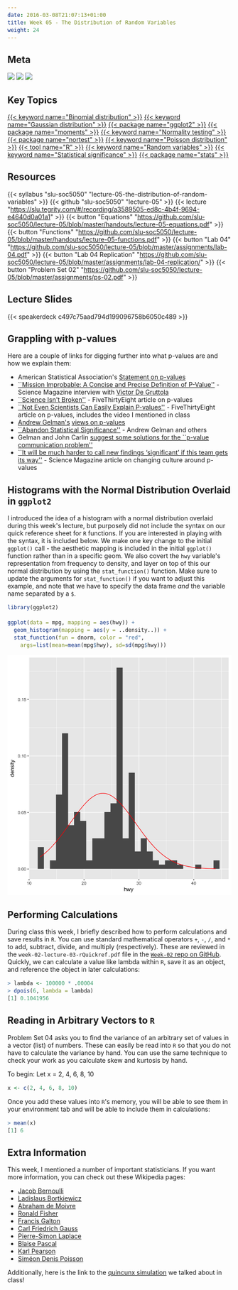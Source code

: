 ```yaml
---
date: 2016-03-08T21:07:13+01:00
title: Week 05 - The Distribution of Random Variables
weight: 24
---
```


## Meta
![](https://img.shields.io/badge/semester-fall%202018-orange.svg) ![](https://img.shields.io/badge/release-lecture-brightgreen.svg) [![](https://img.shields.io/badge/last%20update-2018--09--24-brightgreen.svg)](https://github.com/slu-soc5050/lecture-03/blob/master/NEWS_SITE.md)

## Key Topics
[{{< keyword name="Binomial distribution" >}}](/topic-index/#a-d)
[{{< keyword name="Gaussian distribution" >}}](/topic-index/#e-h)
[{{< package name="ggplot2" >}}](/topic-index/#e-h)
[{{< package name="moments" >}}](/topic-index/#m-p)
[{{< keyword name="Normality testing" >}}](/topic-index/#m-p)
[{{< package name="nortest" >}}](/topic-index/#m-p)
[{{< keyword name="Poisson distribution" >}}](/topic-index/#m-p)
[{{< tool name="R" >}}](/topic-index/#q-t)
[{{< keyword name="Random variables" >}}](/topic-index/#q-t)
[{{< keyword name="Statistical significance" >}}](/topic-index/#q-t)
[{{< package name="stats" >}}](/topic-index/#q-t)

## Resources

{{< syllabus "slu-soc5050" "lecture-05-the-distribution-of-random-variables" >}}
{{< github "slu-soc5050" "lecture-05" >}}
{{< lecture "https://slu.tegrity.com/#/recording/a3589505-ed8c-4b4f-9694-e4640d0a01a1" >}}
{{< button "Equations" "https://github.com/slu-soc5050/lecture-05/blob/master/handouts/lecture-05-equations.pdf" >}}
{{< button "Functions" "https://github.com/slu-soc5050/lecture-05/blob/master/handouts/lecture-05-functions.pdf" >}}
{{< button "Lab 04" "https://github.com/slu-soc5050/lecture-05/blob/master/assignments/lab-04.pdf" >}}
{{< button "Lab 04 Replication" "https://github.com/slu-soc5050/lecture-05/blob/master/assignments/lab-04-replication/" >}}
{{< button "Problem Set 02" "https://github.com/slu-soc5050/lecture-05/blob/master/assignments/ps-02.pdf" >}}

## Lecture Slides
<p> </p>
{{< speakerdeck c497c75aad794d199096758b6050c489 >}}

## Grappling with p-values
Here are a couple of links for digging further into what p-values are and how we explain them:

* American Statistical Association's [Statement on p-values](http://amstat.tandfonline.com/doi/abs/10.1080/00031305.2016.1154108)
* [``Mission Improbable: A Concise and Precise Definition of P-Value''](http://www.sciencemag.org/news/2009/10/mission-improbable-concise-and-precise-definition-p-value) - Science Magazine interview with [Victor De Gruttola](https://www.hsph.harvard.edu/victor-de-gruttola/)
* [``Science Isn't Broken''](https://fivethirtyeight.com/features/science-isnt-broken/?ex_cid=endlink#part1) - FiveThirtyEight article on p-values
* [``Not Even Scientists Can Easily Explain P-values''](http://fivethirtyeight.com/features/not-even-scientists-can-easily-explain-p-values/) - FiveThirtyEight article on p-values, includes the video I mentioned in class
* [Andrew Gelman's](http://andrewgelman.com/) [views on p-values](http://www.stat.columbia.edu/~gelman/research/published/asa_pvalues.pdf)
* [``Abandon Statistical Significance''](http://www.stat.columbia.edu/~gelman/research/unpublished/abandon.pdf) - Andrew Gelman and others
* Gelman and John Carlin [suggest some solutions for the ``p-value communication problem''](http://www.stat.columbia.edu/~gelman/research/published/jasa_signif_2.pdf)
* [``It will be much harder to call new findings ‘significant’ if this team gets its way''](http://www.sciencemag.org/news/2017/07/it-will-be-much-harder-call-new-findings-significant-if-team-gets-its-way) - Science Magazine article on changing culture around p-values

## Histograms with the Normal Distribution Overlaid in `ggplot2`
I introduced the idea of a histogram with a normal distribution overlaid during this week's lecture, but purposely did not include the syntax on our quick reference sheet for `R` functions. If you are interested in playing with the syntax, it is included below. We make one key change to the initial `ggplot()` call - the aesthetic mapping is included in the initial `ggplot()` function rather than in a specific geom. We also covert the `hwy` variable's representation from frequency to density, and layer on top of this our normal distribution by using the `stat_function()` function. Make sure to update the arguments for `stat_function()` if you want to adjust this example, and note that we have to specify the data frame *and* the variable name separated by a `$`.
```r
library(ggplot2)

ggplot(data = mpg, mapping = aes(hwy)) +
  geom_histogram(mapping = aes(y = ..density..)) +
  stat_function(fun = dnorm, color = "red",
    args=list(mean=mean(mpg$hwy), sd=sd(mpg$hwy)))
```
![histogramNormal.png](https://raw.githubusercontent.com/slu-soc5050/Core-Documents/sources/Week-05/histogramNormal.png)

## Performing Calculations
During class this week, I briefly described how to perform calculations and save results in `R`. You can use standard mathematical operators `+`, `-`, `/`, and `*` to add, subtract, divide, and multiply (respectively). These are reviewed in the `week-02-lecture-03-rQuickref.pdf` file in the [`Week-02` repo on GitHub](https://github.com/slu-soc5050/Week-02/blob/master/Functions/week-02-lecture-03-rQuickref.pdf). Quickly, we can calculate a value like lambda within `R`, save it as an object, and reference the object in later calculations:

```r
> lambda <- 100000 * .00004
> dpois(6, lambda = lambda)
[1] 0.1041956
```

## Reading in Arbitrary Vectors to `R`
Problem Set 04 asks you to find the variance of an arbitrary set of values in a vector (list) of numbers. These can easily be read into `R` so that you do not have to calculate the variance by hand. You can use the same technique to check your work as you calculate skew and kurtosis by hand.

To begin:
Let x = 2, 4, 6, 8, 10

```r
x <- c(2, 4, 6, 8, 10)
```

Once you add these values into `R`'s memory, you will be able to see them in your environment tab and will be able to include them in calculations:

```r
> mean(x)
[1] 6
```

## Extra Information
This week, I mentioned a number of important statisticians. If you want more information, you can check out these Wikipedia pages:

* [Jacob Bernoulli](https://en.wikipedia.org/wiki/Jacob_Bernoulli)
* [Ladislaus Bortkiewicz](https://en.wikipedia.org/wiki/Ladislaus_Bortkiewicz)
* [Abraham de Moivre](https://en.wikipedia.org/wiki/Abraham_de_Moivre)
* [Ronald Fisher](https://en.wikipedia.org/wiki/Ronald_Fisher)
* [Francis Galton](https://en.wikipedia.org/wiki/Francis_Galton)
* [Carl Friedrich Gauss](https://en.wikipedia.org/wiki/Carl_Friedrich_Gauss)
* [Pierre-Simon Laplace](https://en.wikipedia.org/wiki/Pierre-Simon_Laplace)
* [Blaise Pascal](https://en.wikipedia.org/wiki/Blaise_Pascal)
* [Karl Pearson](https://en.wikipedia.org/wiki/Karl_Pearson)
* [Siméon Denis Poisson](https://en.wikipedia.org/wiki/Siméon_Denis_Poisson)

Additionally, here is the link to the [quincunx simulation](http://goo.gl/qKUTsx) we talked about in class!
